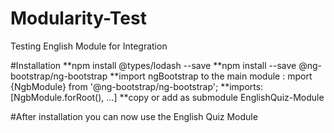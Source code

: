 # Modularity-Test
Testing English Module for Integration


#Installation
**npm install @types/lodash --save
**npm install --save @ng-bootstrap/ng-bootstrap
**import ngBootstrap to the main module : mport {NgbModule} from '@ng-bootstrap/ng-bootstrap';
**imports: [NgbModule.forRoot(), ...]
**copy or add as submodule EnglishQuiz-Module

#After installation you can now use the English Quiz Module